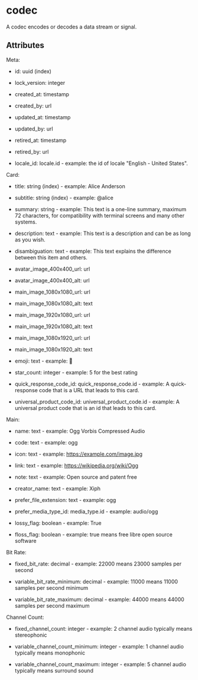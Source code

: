 # codec


A codec encodes or decodes a data stream or signal.


## Attributes

Meta:

  * id: uuid (index)

  * lock_version: integer

  * created_at: timestamp

  * created_by: url

  * updated_at: timestamp

  * updated_by: url

  * retired_at: timestamp

  * retired_by: url

  * locale_id: locale.id - example: the id of locale "English - United States".

Card:

  * title: string (index) - example: Alice Anderson

  * subtitle: string (index) - example: @alice

  * summary: string - example: This text is a one-line summary, maximum 72 characters, for compatibility with terminal screens and many other systems.

  * description: text - example: This text is a description and can be as long as you wish.

  * disambiguation: text - example: This text explains the difference between this item and others.

  * avatar_image_400x400_url: url

  * avatar_image_400x400_alt: url

  * main_image_1080x1080_url: url

  * main_image_1080x1080_alt: text

  * main_image_1920x1080_url: url

  * main_image_1920x1080_alt: text

  * main_image_1080x1920_url: url

  * main_image_1080x1920_alt: text

  * emoji: text - example: 🚀

  * star_count: integer - example: 5 for the best rating

  * quick_response_code_id: quick_response_code.id - example: A quick-response code that is a URL that leads to this card.

  * universal_product_code_id: universal_product_code.id - example: A universal product code that is an id that leads to this card.

Main:

  * name: text - example: Ogg Vorbis Compressed Audio

  * code: text - example: ogg

  * icon: text - example: https://example.com/image.jpg

  * link: text - example: https://wikipedia.org/wiki/Ogg

  * note: text - example: Open source and patent free

  * creator_name: text - example: Xiph

  * prefer_file_extension: text - example: ogg

  * prefer_media_type_id: media_type.id - example: audio/ogg

  * lossy_flag: boolean - example: True

  * floss_flag: boolean - example: true means free libre open source software

Bit Rate:

  * fixed_bit_rate: decimal - example: 22000 means 23000 samples per second

  * variable_bit_rate_minimum: decimal - example: 11000 means 11000 samples per second minimum

  * variable_bit_rate_maximum: decimal - example: 44000 means 44000 samples per second maximum

Channel Count:

  * fixed_channel_count: integer - example: 2 channel audio typically means stereophonic

  * variable_channel_count_minimum: integer - example: 1 channel audio typically means monophonic

  * variable_channel_count_maximum: integer - example: 5 channel audio typically means surround sound

